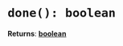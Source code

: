 # `done(): boolean`

**Returns**: **[boolean](https://developer.mozilla.org/en-US/docs/Web/JavaScript/Reference/Global_Objects/Boolean)**